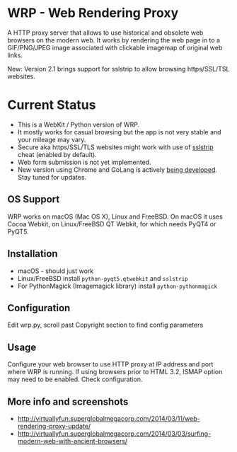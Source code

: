 # WRP - Web Rendering Proxy
A HTTP proxy server that allows to use historical and obsolete web browsers on the modern web. It works by rendering the web page in to a GIF/PNG/JPEG image associated with clickable imagemap of original web links.

New: Version 2.1 brings support for sslstrip to allow browsing https/SSL/TSL websites.


# Current Status

* This is a WebKit / Python version of WRP.
* It mostly works for casual browsing but the app is not very stable and your mileage may vary. 
* Secure aka https/SSL/TLS websites might work with use of [sslstrip](https://moxie.org/software/sslstrip/) cheat (enabled by default).
* Web form submission is not yet implemented.
* New version using Chrome and GoLang is actively [being developed](https://github.com/tenox7/wrp/tree/gocdp). Stay tuned for updates.

## OS Support
WRP works on macOS (Mac OS X), Linux and FreeBSD. On macOS it uses Cocoa Webkit, on Linux/FreeBSD QT Webkit, for which needs PyQT4 or PyQT5.

## Installation
* macOS - should just work
* Linux/FreeBSD install `python-pyqt5.qtwebkit` and `sslstrip`
* For PythonMagick (Imagemagick library) install `python-pythonmagick`

## Configuration
Edit wrp.py, scroll past Copyright section to find config parameters

## Usage 
Configure your web browser to use HTTP proxy at IP address and port where WRP is running. If using browsers prior to HTML 3.2, ISMAP option may need to be enabled. Check configuration.

## More info and screenshots
* http://virtuallyfun.superglobalmegacorp.com/2014/03/11/web-rendering-proxy-update/
* http://virtuallyfun.superglobalmegacorp.com/2014/03/03/surfing-modern-web-with-ancient-browsers/

